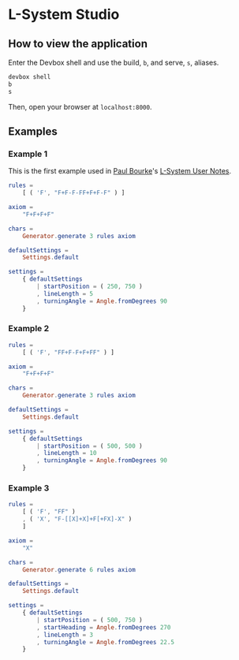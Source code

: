 # L-System Studio

## How to view the application

Enter the Devbox shell and use the build, `b`, and serve, `s`, aliases.

```bash
devbox shell
b
s
```

Then, open your browser at `localhost:8000`.

## Examples

### Example 1

This is the first example used in [Paul Bourke](https://paulbourke.net/fractals/)'s [L-System User Notes](https://paulbourke.net/fractals/lsys/).

```elm
rules =
    [ ( 'F', "F+F-F-FF+F+F-F" ) ]

axiom =
    "F+F+F+F"

chars =
    Generator.generate 3 rules axiom

defaultSettings =
    Settings.default

settings =
    { defaultSettings
        | startPosition = ( 250, 750 )
        , lineLength = 5
        , turningAngle = Angle.fromDegrees 90
    }
```

### Example 2

```elm
rules =
    [ ( 'F', "FF+F-F+F+FF" ) ]

axiom =
    "F+F+F+F"

chars =
    Generator.generate 3 rules axiom

defaultSettings =
    Settings.default

settings =
    { defaultSettings
        | startPosition = ( 500, 500 )
        , lineLength = 10
        , turningAngle = Angle.fromDegrees 90
    }
```

### Example 3

```elm
rules =
    [ ( 'F', "FF" )
    , ( 'X', "F-[[X]+X]+F[+FX]-X" )
    ]

axiom =
    "X"

chars =
    Generator.generate 6 rules axiom

defaultSettings =
    Settings.default

settings =
    { defaultSettings
        | startPosition = ( 500, 750 )
        , startHeading = Angle.fromDegrees 270
        , lineLength = 3
        , turningAngle = Angle.fromDegrees 22.5
    }
```
